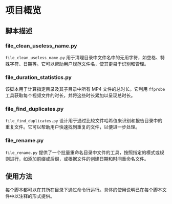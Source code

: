 # 项目概览

## 脚本描述

### file_clean_useless_name.py
`file_clean_useless_name.py` 用于清理目录中文件名中的无用字符，如空格、特殊字符、日期等。它可以帮助用户规范文件名，使其更易于识别和管理。

### file_duration_statistics.py
该脚本用于计算指定目录及其子目录中所有 MP4 文件的总时长。它利用 `ffprobe` 工具获取每个视频文件的时长，并将这些时长累加以呈现总时长。

### file_find_duplicates.py
`file_find_duplicates.py` 设计用于通过比较文件哈希值来识别和报告目录中的重复文件。它可以帮助用户快速找到重复的文件，以便进一步处理。

### file_rename.py
`file_rename.py` 提供了一个批量重命名目录中文件的工具，按照指定的模式或规则进行，如添加前缀或后缀，或根据文件的创建日期和时间重命名文件。

## 使用方法
每个脚本都可以在其所在目录下通过命令行运行。具体的使用说明已在每个脚本文件中以注释的形式提供。
